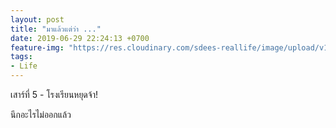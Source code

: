 ```yaml
---
layout: post
title: "มาแล้วแต่ว่า ..."
date: 2019-06-29 22:24:13 +0700
feature-img: "https://res.cloudinary.com/sdees-reallife/image/upload/v1555658919/sample_feature_img.png"
tags:
- Life
---
```

เสาร์ที่ 5 - โรงเรียนหยุดจ้า!

<i class="fa fa-child" style="color:plum"></i>

นึกอะไรไม่ออกแล้ว
